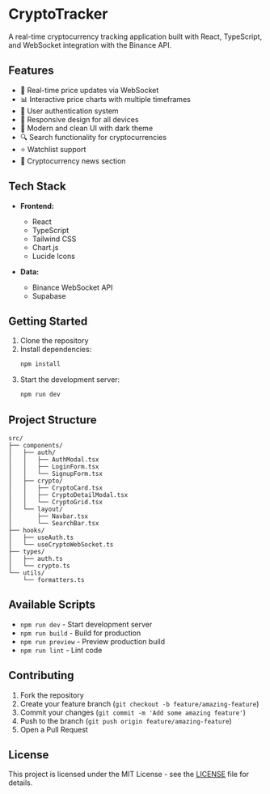 # CryptoTracker

A real-time cryptocurrency tracking application built with React, TypeScript, and WebSocket integration with the Binance API.

## Features

- 🚀 Real-time price updates via WebSocket
- 📊 Interactive price charts with multiple timeframes
- 🔐 User authentication system
- 📱 Responsive design for all devices
- 🎨 Modern and clean UI with dark theme
- 🔍 Search functionality for cryptocurrencies
- ⭐ Watchlist support
- 📰 Cryptocurrency news section

## Tech Stack

- **Frontend:**
  - React
  - TypeScript
  - Tailwind CSS
  - Chart.js
  - Lucide Icons

- **Data:**
  - Binance WebSocket API
  - Supabase

## Getting Started

1. Clone the repository
2. Install dependencies:
   ```bash
   npm install
   ```
3. Start the development server:
   ```bash
   npm run dev
   ```

## Project Structure

```
src/
├── components/
│   ├── auth/
│   │   ├── AuthModal.tsx
│   │   ├── LoginForm.tsx
│   │   └── SignupForm.tsx
│   ├── crypto/
│   │   ├── CryptoCard.tsx
│   │   ├── CryptoDetailModal.tsx
│   │   └── CryptoGrid.tsx
│   └── layout/
│       ├── Navbar.tsx
│       └── SearchBar.tsx
├── hooks/
│   ├── useAuth.ts
│   └── useCryptoWebSocket.ts
├── types/
│   ├── auth.ts
│   └── crypto.ts
└── utils/
    └── formatters.ts
```

## Available Scripts

- `npm run dev` - Start development server
- `npm run build` - Build for production
- `npm run preview` - Preview production build
- `npm run lint` - Lint code

## Contributing

1. Fork the repository
2. Create your feature branch (`git checkout -b feature/amazing-feature`)
3. Commit your changes (`git commit -m 'Add some amazing feature'`)
4. Push to the branch (`git push origin feature/amazing-feature`)
5. Open a Pull Request

## License

This project is licensed under the MIT License - see the [LICENSE](LICENSE) file for details.
